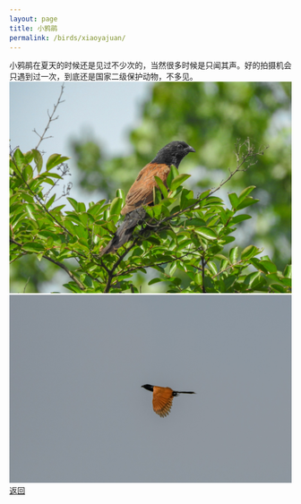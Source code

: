 ```yaml
---
layout: page
title: 小鸦鹃
permalink: /birds/xiaoyajuan/
---
```

小鸦鹃在夏天的时候还是见过不少次的，当然很多时候是只闻其声。好的拍摄机会只遇到过一次，到底还是国家二级保护动物，不多见。
![](../picture/小鸦鹃/DSCN9233.jpg)
![](../picture/小鸦鹃/DSC_6111.jpg)
[返回](../../)
